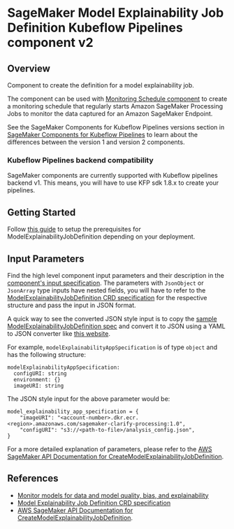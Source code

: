 # SageMaker Model Explainability Job Definition Kubeflow Pipelines component v2

## Overview
Component to create the definition for a model explainability job.

The component can be used with [Monitoring Schedule component](../MonitoringSchedule) to create a monitoring schedule that regularly starts Amazon SageMaker Processing Jobs to monitor the data captured for an Amazon SageMaker Endpoint.

See the SageMaker Components for Kubeflow Pipelines versions section in [SageMaker Components for Kubeflow Pipelines](https://docs.aws.amazon.com/sagemaker/latest/dg/kubernetes-sagemaker-components-for-kubeflow-pipelines.html#kubeflow-pipeline-components) to learn about the differences between the version 1 and version 2 components.

### Kubeflow Pipelines backend compatibility
SageMaker components are currently supported with Kubeflow pipelines backend v1. This means, you will have to use KFP sdk 1.8.x to create your pipelines.

## Getting Started
Follow [this guide](https://github.com/kubeflow/pipelines/tree/master/samples/contrib/aws-samples#prerequisites) to setup the prerequisites for ModelExplainabilityJobDefinition depending on your deployment.

## Input Parameters
Find the high level component input parameters and their description in the [component's input specification](./component.yaml). The parameters with `JsonObject` or `JsonArray` type inputs have nested fields, you will have to refer to the [ModelExplainabilityJobDefinition CRD specification](https://aws-controllers-k8s.github.io/community/reference/sagemaker/v1alpha1/modelexplainabilityjobdefinition/) for the respective structure and pass the input in JSON format. 

A quick way to see the converted JSON style input is to copy the [sample ModelExplainabilityJobDefinition spec](https://aws-controllers-k8s.github.io/community/reference/sagemaker/v1alpha1/modelexplainabilityjobdefinition/#spec) and convert it to JSON using a YAML to JSON converter like [this website](https://jsonformatter.org/yaml-to-json).

For example, `modelExplainabilityAppSpecification` is of type `object` and has the following structure:
```
modelExplainabilityAppSpecification: 
  configURI: string
  environment: {}
  imageURI: string
```

The JSON style input for the above parameter would be:
```
model_explainability_app_specification = {
    "imageURI": "<account-number>.dkr.ecr.<region>.amazonaws.com/sagemaker-clarify-processing:1.0",
    "configURI": "s3://<path-to-file>/analysis_config.json",
}
```

For a more detailed explanation of parameters, please refer to the [AWS SageMaker API Documentation for CreateModelExplainabilityJobDefinition](https://docs.aws.amazon.com/sagemaker/latest/APIReference/API_CreateModelExplainabilityJobDefinition.html).

## References
- [Monitor models for data and model quality, bias, and explainability](https://docs.aws.amazon.com/sagemaker/latest/dg/model-monitor.html)
- [Model Explainability Job Definition CRD specification](https://aws-controllers-k8s.github.io/community/reference/sagemaker/v1alpha1/modelexplainabilityjobdefinition/)
- [AWS SageMaker API Documentation for CreateModelExplainabilityJobDefinition](https://docs.aws.amazon.com/sagemaker/latest/APIReference/API_CreateModelExplainabilityJobDefinition.html).